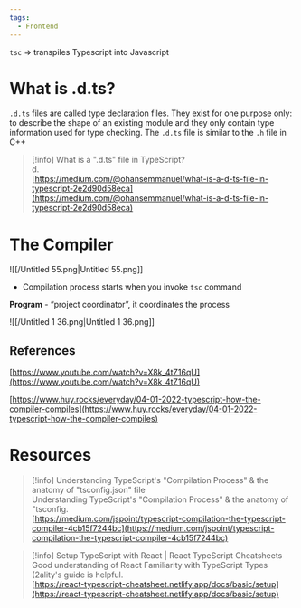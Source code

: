 ```yaml
---
tags:
  - Frontend
---
```

`tsc` ⇒ transpiles Typescript into Javascript

# What is .d.ts?

`.d.ts` files are called type declaration files. They exist for one purpose only: to describe the shape of an existing module and they only contain type information used for type checking. The `.d.ts` file is similar to the `.h` file in C++

> [!info] What is a ".d.ts" file in TypeScript?  
> d.  
> [https://medium.com/@ohansemmanuel/what-is-a-d-ts-file-in-typescript-2e2d90d58eca](https://medium.com/@ohansemmanuel/what-is-a-d-ts-file-in-typescript-2e2d90d58eca)  

# The Compiler

![[/Untitled 55.png|Untitled 55.png]]

- Compilation process starts when you invoke `tsc` command

  

**Program** - “project coordinator”, it coordinates the process

![[/Untitled 1 36.png|Untitled 1 36.png]]

## References

[https://www.youtube.com/watch?v=X8k_4tZ16qU](https://www.youtube.com/watch?v=X8k_4tZ16qU)

[https://www.huy.rocks/everyday/04-01-2022-typescript-how-the-compiler-compiles](https://www.huy.rocks/everyday/04-01-2022-typescript-how-the-compiler-compiles)

# Resources

  

> [!info] Understanding TypeScript's "Compilation Process" & the anatomy of "tsconfig.json" file  
> Understanding TypeScript's "Compilation Process" & the anatomy of "tsconfig.  
> [https://medium.com/jspoint/typescript-compilation-the-typescript-compiler-4cb15f7244bc](https://medium.com/jspoint/typescript-compilation-the-typescript-compiler-4cb15f7244bc)  

> [!info] Setup TypeScript with React | React TypeScript Cheatsheets  
> Good understanding of React Familiarity with TypeScript Types (2ality's guide is helpful.  
> [https://react-typescript-cheatsheet.netlify.app/docs/basic/setup](https://react-typescript-cheatsheet.netlify.app/docs/basic/setup)